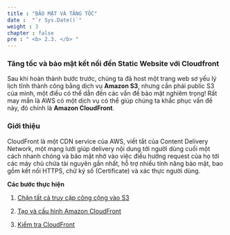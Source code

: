 ```yaml
---
title : "BẢO MẬT VÀ TĂNG TỐC"
date :  "`r Sys.Date()`" 
weight : 3 
chapter : false
pre : " <b> 2.3. </b> "
---
```


### Tăng tốc và bảo mật kết nối đến Static Website với Cloudfront

 Sau khi hoàn thành bước trước, chúng ta đã host một trang web sơ yếu lý lịch tĩnh thành công bằng dịch vụ **Amazon S3**, nhưng cần phải public S3 của mình, một điều có thể dẫn đến các vấn đề bảo mật nghiêm trọng! Rất may mắn là AWS có một dịch vụ có thể giúp chúng ta khắc phục vấn đề này, đó chính là **Amazon CloudFront**.
 
### Giới thiệu
 CloudFront là một CDN service của AWS, viết tắt của Content Delivery Network, một mạng lưới giúp delivery nội dung tới người dùng cuối một cách nhanh chóng và bảo mật nhờ vào việc điều hướng request của họ tới các máy chủ chứa tài nguyên gần nhất, hỗ trợ nhiều tính năng bảo mật, bao gồm kết nối HTTPS, chữ ký số (Certificate) và xác thực người dùng.


**Các bước thực hiện**

1. [Chặn tất cả truy cập công cộng vào S3](2.3.1-BlockPublic/)

2. [Tạo và cấu hình Amazon CloudFront](2.3.2-CreateCF/)

3. [Kiểm tra CloudFront](2.3.3-CheckCF/)